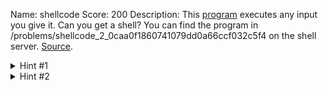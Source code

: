 Name: shellcode
Score: 200
Description: This <a href='//2018shell1.picoctf.com/static/a1241dfaea3e686a6eb88739219b32db/vuln'>program</a> executes any input you give it. Can you get a shell? You can find the program in /problems/shellcode_2_0caa0f1860741079dd0a66ccf032c5f4 on the shell server. <a href='//2018shell1.picoctf.com/static/a1241dfaea3e686a6eb88739219b32db/vuln.c'>Source</a>.
<details><summary>Hint #1</summary>Maybe try writing some shellcode?</details><details><summary>Hint #2</summary>You also might be able to find some good shellcode online.</details>